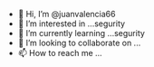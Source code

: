 - 👋 Hi, I’m @juanvalencia66
- 👀 I’m interested in ...segurity  
- 🌱 I’m currently learning ...segurity
- 💞️ I’m looking to collaborate on ...
- 📫 How to reach me ...

<!---
juanvalencia66/juanvalencia66 is a ✨ special ✨ repository because its `README.md` (this file) appears on your GitHub profile.
You can click the Preview link to take a look at your changes.
--->
